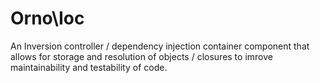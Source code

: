 Orno\Ioc
===

An Inversion controller / dependency injection container component that allows for storage and resolution of objects / closures to imrove maintainability and testability of code.
